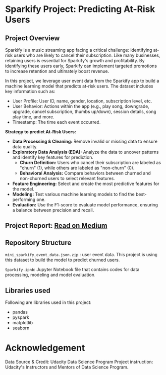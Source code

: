 # Sparkify Project: Predicting At-Risk Users

## Project Overview

Sparkify is a music streaming app facing a critical challenge: identifying at-risk users who are likely to cancel their subscription. Like many businesses, retaining users is essential for Sparkify's growth and profitability. By identifying these users early, Sparkify can implement targeted promotions to increase retention and ultimately boost revenue.

In this project, we leverage user event data from the Sparkify app to build a machine learning model that predicts at-risk users. The dataset includes key information such as:

* User Profile: User ID, name, gender, location, subscription level, etc.
* User Behavior: Actions within the app (e.g., play song, downgrade, upgrade, cancel subscription, thumbs up/down), session details, song play time, and more.
* Timestamp: The time each event occurred.

**Strategy to predict At-Risk Users:**

* **Data Processing & Cleaning:** Remove invalid or missing data to ensure data quality.
* **Exploratory Data Analysis (EDA):** Analyze the data to uncover patterns and identify key features for prediction.
    * **Churn Definition:** Users who cancel their subscription are labeled as "churn" (1), while others are labeled as "non-churn" (0).
    * **Behavioral Analysis:** Compare behaviors between churned and non-churned users to select relevant features.
* **Feature Engineering:** Select and create the most predictive features for the model.
* **Modeling:** Test various machine learning models to find the best-performing one.
* **Evaluation:** Use the F1-score to evaluate model performance, ensuring a balance between precision and recall.

## Project Report: [Read on Medium](https://medium.com/@nhungdnn.06/spotting-at-risk-users-a-data-driven-approach-to-early-identification-bf5f1a2a03cb)

## Repository Structure
`mini_sparkify_event_data.json.zip` : user event data. This project is using this dataset to build the model to predict churned users.

`Sparkify.ipnb`: Jupyter Notebook file that contains codes for data processing, modeling and model evaluation.

## Libraries used
Following are libraries used in this project:
* pandas
* pyspark
* matplotlib
* seaborn

# Acknowledgement
Data Source & Credit: Udacity Data Science Program
Project instruction: Udacity's Instructors and Mentors of Data Science Program.
